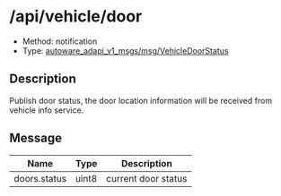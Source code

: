 <!-- This file is generated by a tool. Do not edit directly. -->

# /api/vehicle/door

- Method: notification
- Type: [autoware_adapi_v1_msgs/msg/VehicleDoorStatus](../../../types/autoware_adapi_v1_msgs/msg/vehicle_door_status.md)

## Description

Publish door status, the door location information will be received from vehicle info service.

## Message

| Name         | Type  | Description         |
| ------------ | ----- | ------------------- |
| doors.status | uint8 | current door status |
